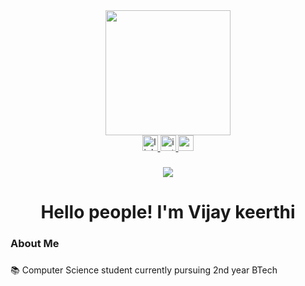<div align="center">
    <img height="200" src="https://i.giphy.com/media/v1.Y2lkPTc5MGI3NjExN2E4djdzM2U3dTlhNWV1ZHhodGtiZGdlemJvbmlqdm02bXplbHEwbiZlcD12MV9pbnRlcm5hbF9naWZfYnlfaWQmY3Q9Zw/Qc0BxWM9TxljvJug2x/giphy.gif"  />
    
  </div>
  
  
  <div align="center">
    <a href="https://www.linkedin.com/in/vijay-keerthi-885134318/" target="_blank">
      <img src="https://img.shields.io/static/v1?message=LinkedIn&logo=linkedin&label=&color=0077B5&logoColor=white&labelColor=&style=for-the-badge" height="25" alt="linkedin logo"  />
    </a>
    <a href="https://www.instagram.com/_vijay.x05/?hl=en"_blank">
      <img src="https://img.shields.io/static/v1?message=Instagram&logo=instagram&label=&color=E4405F&logoColor=white&labelColor=&style=for-the-badge" height="25" alt="instagram logo"  />
    </a>
    <a href="mailto:vijaykeerthi2105@gmail.com" target="_blank">
      <img src="https://img.shields.io/static/v1?message=Gmail&logo=gmail&label=&color=D14836&logoColor=white&labelColor=&style=for-the-badge" height="25" alt="gmail logo"  />
    </a>
</div>

###

<div align="center">
  <img src="https://visitor-badge.laobi.icu/badge?page_id=Vineeshavilla.Vineeshavilla&"  />
</div>

###

<h1 align="center">Hello people! I'm Vijay keerthi</h1>

###

<h3 align="left">About Me</h3>

###
<p align="left"> 📚 Computer Science student currently pursuing 2nd year BTech  </p>


  


